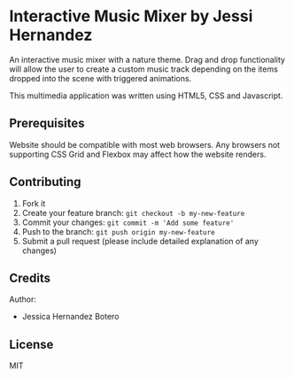 # Interactive Music Mixer by Jessi Hernandez

An interactive music mixer with a nature theme. Drag and drop functionality will allow the user to create a custom music track depending on the items dropped into the scene with triggered animations.

This multimedia application was written using HTML5, CSS and Javascript.

## Prerequisites

Website should be compatible with most web browsers. Any browsers not supporting CSS Grid and Flexbox may affect how the website renders.

## Contributing

1. Fork it
2. Create your feature branch: `git checkout -b my-new-feature`
3. Commit your changes: `git commit -m 'Add some feature'`
4. Push to the branch: `git push origin my-new-feature`
5. Submit a pull request (please include detailed explanation of any changes)

## Credits

Author:
- Jessica Hernandez Botero

## License

MIT

